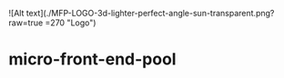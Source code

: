 ![Alt text](./MFP-LOGO-3d-lighter-perfect-angle-sun-transparent.png?raw=true =270 "Logo")

# micro-front-end-pool
